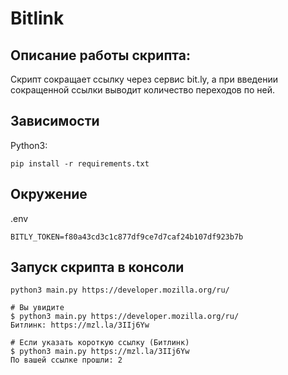 # Bitlink

## Описание работы скрипта:
Скрипт сокращает ссылку через сервис bit.ly, а при введении сокращенной ссылки выводит количество переходов по ней.

## Зависимости
Python3:
```
pip install -r requirements.txt
```
## Окружение
.env
```
BITLY_TOKEN=f80a43cd3c1c877df9ce7d7caf24b107df923b7b
```
## Запуск скрипта в консоли
```
python3 main.py https://developer.mozilla.org/ru/

# Вы увидите
$ python3 main.py https://developer.mozilla.org/ru/
Битлинк: https://mzl.la/3IIj6Yw

# Если указать короткую ссылку (Битлинк)
$ python3 main.py https://mzl.la/3IIj6Yw
По вашей ссылке прошли: 2
```
